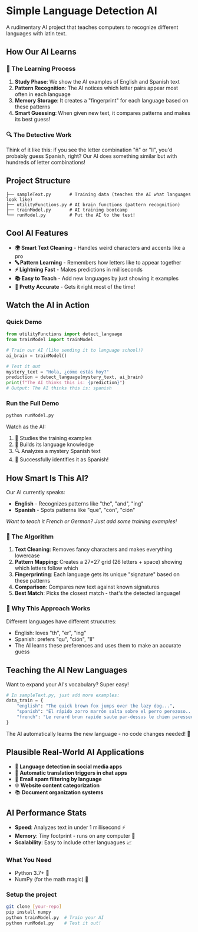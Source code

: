# Simple Language Detection AI

A rudimentary AI project that teaches computers to recognize different languages with latin text.

## How Our AI Learns

### 🧠 The Learning Process
1. **Study Phase**: We show the AI examples of English and Spanish text
2. **Pattern Recognition**: The AI notices which letter pairs appear most often in each language  
3. **Memory Storage**: It creates a "fingerprint" for each language based on these patterns
4. **Smart Guessing**: When given new text, it compares patterns and makes its best guess!

### 🔍 The Detective Work
Think of it like this: if you see the letter combination "ñ" or "ll", you'd probably guess Spanish, right? Our AI does something similar but with hundreds of letter combinations!

## Project Structure

```
├── sampleText.py       # Training data (teaches the AI what languages look like)
├── utilityFunctions.py # AI brain functions (pattern recognition)  
├── trainModel.py       # AI training bootcamp
└── runModel.py         # Put the AI to the test!
```

## Cool AI Features

- **🌍 Smart Text Cleaning** - Handles weird characters and accents like a pro
- **🔤 Pattern Learning** - Remembers how letters like to appear together
- **⚡ Lightning Fast** - Makes predictions in milliseconds
- **📚 Easy to Teach** - Add new languages by just showing it examples
- **🎯 Pretty Accurate** - Gets it right most of the time!

## Watch the AI in Action

### Quick Demo

```python
from utilityFunctions import detect_language
from trainModel import trainModel

# Train our AI (like sending it to language school!)
ai_brain = trainModel()

# Test it out
mystery_text = "Hola, ¿cómo estás hoy?"
prediction = detect_language(mystery_text, ai_brain)
print(f"The AI thinks this is: {prediction}")
# Output: The AI thinks this is: spanish
```

### Run the Full Demo

```bash
python runModel.py
```

Watch as the AI:
1. 📖 Studies the training examples
2. 🧠 Builds its language knowledge  
3. 🔍 Analyzes a mystery Spanish text
4. 🎉 Successfully identifies it as Spanish!

## How Smart Is This AI?

Our AI currently speaks:
- **English** - Recognizes patterns like "the", "and", "ing"
- **Spanish** - Spots patterns like "que", "con", "ción"

*Want to teach it French or German? Just add some training examples!*

### 🔬 The Algorithm

1. **Text Cleaning**: Removes fancy characters and makes everything lowercase
2. **Pattern Mapping**: Creates a 27×27 grid (26 letters + space) showing which letters follow which
3. **Fingerprinting**: Each language gets its unique "signature" based on these patterns  
4. **Comparison**: Compares new text against known signatures
5. **Best Match**: Picks the closest match - that's the detected language!

### 🤖 Why This Approach Works

Different languages have different strucutres:
- English: loves "th", "er", "ing" 
- Spanish: prefers "qu", "ción", "ll"
- The AI learns these preferences and uses them to make an accurate guess

## Teaching the AI New Languages

Want to expand your AI's vocabulary? Super easy!

```python
# In sampleText.py, just add more examples:
data_train = {
    "english": "The quick brown fox jumps over the lazy dog...",
    "spanish": "El rápido zorro marrón salta sobre el perro perezoso...",
    "french": "Le renard brun rapide saute par-dessus le chien paresseux...",  # New!
}
```

The AI automatically learns the new language - no code changes needed! 🎉

## Plausible Real-World AI Applications

- 📱 **Language detection in social media apps**
- 💬 **Automatic translation triggers in chat apps**  
- 📧 **Email spam filtering by language**
- 🌐 **Website content categorization**
- 📚 **Document organization systems**

## AI Performance Stats

- **Speed**: Analyzes text in under 1 millisecond ⚡
- **Memory**: Tiny footprint - runs on any computer 💾
- **Scalability**: Easy to include other languagues 📈



### What You Need
- Python 3.7+ 🐍
- NumPy (for the math magic) 🔢


### Setup the project
```bash
git clone [your-repo]
pip install numpy
python trainModel.py  # Train your AI
python runModel.py    # Test it out!
```




